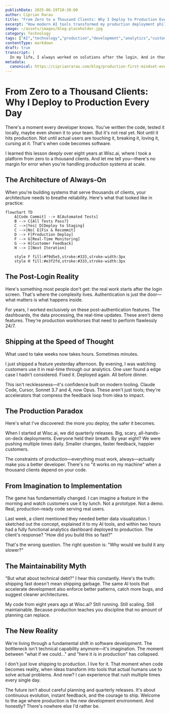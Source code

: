 ```yaml
---
publishDate: 2025-06-19T10:30:00
author: Ciprian Rarau
title: "From Zero to a Thousand Clients: Why I Deploy to Production Every Day"
excerpt: "How modern AI tools transformed my production deployment philosophy from careful quarterly releases to daily shipping with confidence"
image: ~/assets/images/blog-placeholder.jpg
category: Technology
tags: ["AI","technology","production","development","analytics","customer","deployment","scale"]
contentType: markdown
draft: true
transcript: |
  In my life, I always worked on solutions after the login. And in those situations, I was so used to deploy things in production, so often, even there, right? I mean, even though I'm after the login, I was just getting the code, pushing it, migrating, making sure that everything is in balance. And from either working from scratch, either working from and then continuing and modifying the code base and improving it, and then up to the point where for one business for Wisc.ai, I was at it for like eight, nine years, and I was still keeping everything in balance and growing from zero clients to a thousand clients, right? So, and that one, I love so much pushing in production because it's everything has to work all the time. It's massive in terms of constraints, right? Because there is no margin of error, like everything has to work. Now, the beautiful thing in the world that we are living right now, everything is moving so quickly. I can deploy to production significantly more. I can deploy entire products with the same, it's even better quality than I was shipping in the past. So that is the power of the periods in which we are living in. We are using the power of the time, with tools like Cloud Code, Cursor, Sonnet 3.7 and Sonnet 4 and now Opus. Which stream like development to a point where it's undistinguishable from what it was before in terms of like speed. It's just unthinkable the way it goes. But again, I mean, what I love the most is shipping in production. Shipping and showing this to the client and getting feedback as possible as quickly as possible and giving to the clients the best experience possible ever. And having a system that's shipped quickly but still maintainable in the long run. And it can quickly adapt and metamorphose into what the client needs combined with my imagination of what I can do. So right now I live to a point where I can just have to imagine what I want to build and then explain it. And then all of a sudden I can literally move mountains. I want you to make a blog post out of this and then I want you to push it directly to production and push it to to. push it to virtual as well.  I put for you a token here for Vercel. My website is chiprianraraud-site. I have an action there, but I think you'll have to move the action out in chiprianraraud.com, the folder above. And then just make sure the GitHub CICD works. The project already exists in Vercel. Just make the CICD push to Vercel. rnYJFBzvLizmecSY1Nv5CQce
metadata:
  canonical: https://ciprianrarau.com/blog/production-first-mindset-evolution
---
```


# From Zero to a Thousand Clients: Why I Deploy to Production Every Day

There's a moment every developer knows. You've written the code, tested it locally, maybe even shown it to your team. But it's not real yet. Not until it hits production. Not until actual users are touching it, breaking it, loving it, cursing at it. That's when code becomes software.

I learned this lesson deeply over eight years at Wisc.ai, where I took a platform from zero to a thousand clients. And let me tell you—there's no margin for error when you're handling production systems at scale.

## The Architecture of Always-On

When you're building systems that serve thousands of clients, your architecture needs to breathe reliability. Here's what that looked like in practice:

```mermaid
flowchart TD
    A[Code Commit] --> B[Automated Tests]
    B --> C{All Tests Pass?}
    C -->|Yes| D[Deploy to Staging]
    C -->|No| E[Fix & Recommit]
    D --> F[Production Deploy]
    F --> G[Real-Time Monitoring]
    G --> H[Customer Feedback]
    H --> I[Next Iteration]
    
    style F fill:#f9d5e5,stroke:#333,stroke-width:3px
    style H fill:#e3f2fd,stroke:#333,stroke-width:3px
```

## The Post-Login Reality

Here's something most people don't get: the real work starts after the login screen. That's where the complexity lives. Authentication is just the door—what matters is what happens inside.

For years, I worked exclusively on these post-authentication features. The dashboards, the data processing, the real-time updates. These aren't demo features. They're production workhorses that need to perform flawlessly 24/7.

## Shipping at the Speed of Thought

What used to take weeks now takes hours. Sometimes minutes.

I just shipped a feature yesterday afternoon. By evening, I was watching customers use it in real-time through our analytics. One user found a edge case I hadn't considered. Fixed it. Deployed again. All before dinner.

This isn't recklessness—it's confidence built on modern tooling. Claude Code, Cursor, Sonnet 3.7 and 4, now Opus. These aren't just tools; they're accelerators that compress the feedback loop from idea to impact.

## The Production Paradox

Here's what I've discovered: the more you deploy, the safer it becomes. 

When I started at Wisc.ai, we did quarterly releases. Big, scary, all-hands-on-deck deployments. Everyone held their breath. By year eight? We were pushing multiple times daily. Smaller changes, faster feedback, happier customers.

The constraints of production—everything must work, always—actually make you a better developer. There's no "it works on my machine" when a thousand clients depend on your code.

## From Imagination to Implementation

The game has fundamentally changed. I can imagine a feature in the morning and watch customers use it by lunch. Not a prototype. Not a demo. Real, production-ready code serving real users.

Last week, a client mentioned they needed better data visualization. I sketched out the concept, explained it to my AI tools, and within two hours had a fully functional analytics dashboard deployed to production. The client's response? "How did you build this so fast?"

That's the wrong question. The right question is: "Why would we build it any slower?"

## The Maintainability Myth

"But what about technical debt?" I hear this constantly. Here's the truth: shipping fast doesn't mean shipping garbage. The same AI tools that accelerate development also enforce better patterns, catch more bugs, and suggest cleaner architectures.

My code from eight years ago at Wisc.ai? Still running. Still scaling. Still maintainable. Because production teaches you discipline that no amount of planning can replace.

## The New Reality

We're living through a fundamental shift in software development. The bottleneck isn't technical capability anymore—it's imagination. The moment between "what if we could..." and "here it is in production" has collapsed.

I don't just love shipping to production. I live for it. That moment when code becomes reality, when ideas transform into tools that actual humans use to solve actual problems. And now? I can experience that rush multiple times every single day.

The future isn't about careful planning and quarterly releases. It's about continuous evolution, instant feedback, and the courage to ship. Welcome to the age where production is the new development environment. And honestly? There's nowhere else I'd rather be.